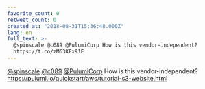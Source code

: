 ```yaml
---
favorite_count: 0
retweet_count: 0
created_at: "2018-08-31T15:36:48.000Z"
lang: en
full_text: >-
  @spinscale @c089 @PulumiCorp How is this vendor-independent?
  https://t.co/zM63KFx91E
---
```


[@spinscale](https://twitter.com/spinscale) [@c089](https://twitter.com/c089)
[@PulumiCorp](https://twitter.com/PulumiCorp) How is this vendor-independent?
<https://pulumi.io/quickstart/aws/tutorial-s3-website.html>
